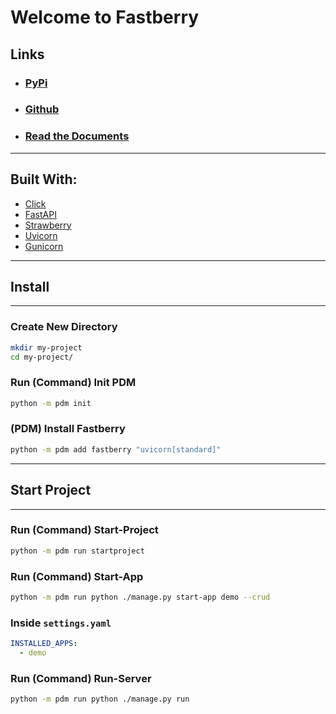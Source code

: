 # Welcome to **Fastberry**

## Links

- ### [PyPi](https://pypi.org/project/fastberry)
- ### [Github](https://github.com/hlop3z/fastberry)
- ### [Read the Documents](https://hlop3z.github.io/fastberry/)

---

## Built With:

- [Click](https://github.com/pallets/click/)
- [FastAPI](https://fastapi.tiangolo.com/)
- [Strawberry](https://strawberry.rocks/)
- [Uvicorn](https://www.uvicorn.org/)
- [Gunicorn](https://gunicorn.org/)

---

## Install

---

### Create New Directory

```sh
mkdir my-project
cd my-project/
```

### Run (Command) Init PDM

```sh
python -m pdm init
```

### (PDM) Install Fastberry

```sh
python -m pdm add fastberry "uvicorn[standard]"
```

---

## Start Project

---

### Run (Command) Start-Project

```sh
python -m pdm run startproject
```

### Run (Command) Start-App

```sh
python -m pdm run python ./manage.py start-app demo --crud
```

### Inside `settings.yaml`

```yaml
INSTALLED_APPS:
  - demo
```

### Run (Command) Run-Server

```sh
python -m pdm run python ./manage.py run
```
